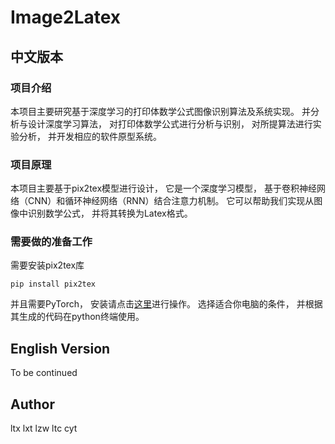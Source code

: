 # Image2Latex

## 中文版本
### 项目介绍
本项目主要研究基于深度学习的打印体数学公式图像识别算法及系统实现。
并分析与设计深度学习算法，
对打印体数学公式进行分析与识别，
对所提算法进行实验分析，
并开发相应的软件原型系统。

### 项目原理
本项目主要基于pix2tex模型进行设计，
它是一个深度学习模型，
基于卷积神经网络（CNN）和循环神经网络（RNN）结合注意力机制。
它可以帮助我们实现从图像中识别数学公式，
并将其转换为Latex格式。

### 需要做的准备工作
需要安装pix2tex库

`pip install pix2tex`

并且需要PyTorch，
安装请点击[这里](https://pytorch.org/get-started/locally/)进行操作。
选择适合你电脑的条件，
并根据其生成的代码在python终端使用。


## English Version
To be continued

## Author

ltx lxt lzw ltc cyt
